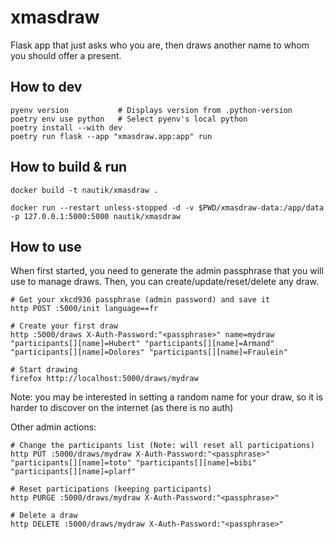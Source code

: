 
# xmasdraw

Flask app that just asks who you are, then draws another name
to whom you should offer a present.

## How to dev

```
pyenv version           # Displays version from .python-version
poetry env use python   # Select pyenv's local python
poetry install --with dev
poetry run flask --app "xmasdraw.app:app" run
```

## How to build & run

```
docker build -t nautik/xmasdraw .

docker run --restart unless-stopped -d -v $PWD/xmasdraw-data:/app/data -p 127.0.0.1:5000:5000 nautik/xmasdraw
```

## How to use

When first started, you need to generate the admin passphrase that you will use
to manage draws. Then, you can create/update/reset/delete any draw.

```
# Get your xkcd936 passphrase (admin password) and save it
http POST :5000/init language==fr

# Create your first draw
http :5000/draws X-Auth-Password:"<passphrase>" name=mydraw "participants[][name]=Hubert" "participants[][name]=Armand" "participants[][name]=Dolores" "participants[][name]=Fraulein"

# Start drawing
firefox http://localhost:5000/draws/mydraw
```

Note: you may be interested in setting a random name for your draw, so it is harder to discover on the internet (as there is no auth)

Other admin actions:
```
# Change the participants list (Note: will reset all participations)
http PUT :5000/draws/mydraw X-Auth-Password:"<passphrase>" "participants[][name]=toto" "participants[][name]=bibi" "participants[][name]=plarf"

# Reset participations (keeping participants)
http PURGE :5000/draws/mydraw X-Auth-Password:"<passphrase>"

# Delete a draw
http DELETE :5000/draws/mydraw X-Auth-Password:"<passphrase>"
```
